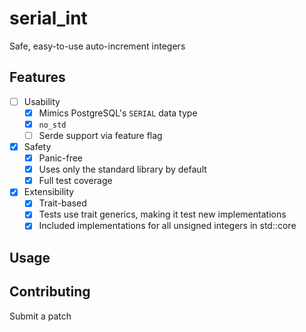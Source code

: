 # serial_int

Safe, easy-to-use auto-increment integers

## Features

- [ ] Usability
  - [X] Mimics PostgreSQL's `SERIAL` data type
  - [X] `no_std` 
  - [ ] Serde support via feature flag
- [X] Safety
  - [X] Panic-free
  - [X] Uses only the standard library by default
  - [X] Full test coverage
- [X] Extensibility
  - [X] Trait-based
  - [X] Tests use trait generics, making it test new implementations
  - [X] Included implementations for all unsigned integers in std::core

## Usage

## Contributing

Submit a patch

